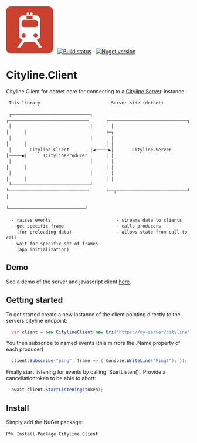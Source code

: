 ![](https://raw.githubusercontent.com/poulfoged/Cityline.Client/master/icon.png) &nbsp; 
[![Build status](https://ci.appveyor.com/api/projects/status/poi16vbjrlfv0ngw?svg=true)](https://ci.appveyor.com/project/poulfoged/cityline-client-yl6if) &nbsp; 
[![Nuget version](https://img.shields.io/nuget/v/cityline.client)](https://www.nuget.org/packages/Cityline.Client/)

# Cityline.Client

Cityline Client for dotnet core for connecting to a [Cityline.Server](https://github.com/poulfoged/Cityline.Server)-instance.

```
 This library                           Server side (dotnet)

 ┌──────────────────────────────┐       ┌──────────────────────────────┐      ┌──────────────────────────────┐
 │                              │       │                              │      │                              ├─┐
 │                              │       │                              │      │                              │ │
 │       Cityline.Client        │◀─────▶│       Cityline.Server        │─────▶│      ICitylineProducer       │ │
 │                              │       │                              │      │                              │ │
 │                              │       │                              │      │                              │ │
 └──────────────────────────────┘       └──────────────────────────────┘      └──┬───────────────────────────┘ │
                                                                                 └─────────────────────────────┘

  - raises events                         - streams data to clients
  - get specific frame                    - calls producers
    (for preloading data)                 - allows state from call to call
  - wait for specific set of frames
    (app initialization)
```

## Demo

See a demo of the server and javascript client [here](https://poulfoged.github.io/Cityline-Chat).

## Getting started

To get started create a new instance of the client pointing directly to the servers cityline endpoint:

```c#
  var client = new CitylineClient(new Uri("https://my-server/cityline"));
```

You then subscribe to named events (this mirrors the .Name property of each producer)

```c#
  client.Subscribe("ping", frame => { Console.WriteLine("Ping!"); });
```

Finally start listening for events by calling 'StartListen()'. Provide a cancellationtoken to be able to abort: 

```c#
  await client.StartListening(token);
```

## Install

Simply add the NuGet package:

`PM> Install-Package Cityline.Client`
